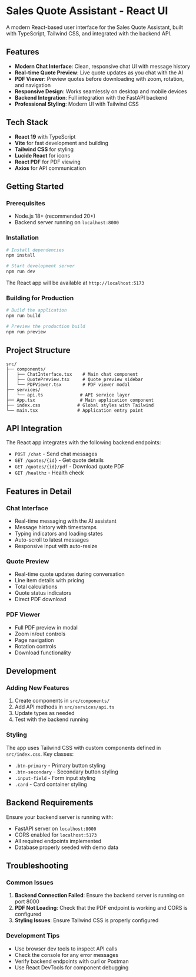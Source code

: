 # Sales Quote Assistant - React UI

A modern React-based user interface for the Sales Quote Assistant, built with TypeScript, Tailwind CSS, and integrated with the backend API.

## Features

- **Modern Chat Interface**: Clean, responsive chat UI with message history
- **Real-time Quote Preview**: Live quote updates as you chat with the AI
- **PDF Viewer**: Preview quotes before downloading with zoom, rotation, and navigation
- **Responsive Design**: Works seamlessly on desktop and mobile devices
- **Backend Integration**: Full integration with the FastAPI backend
- **Professional Styling**: Modern UI with Tailwind CSS

## Tech Stack

- **React 19** with TypeScript
- **Vite** for fast development and building
- **Tailwind CSS** for styling
- **Lucide React** for icons
- **React PDF** for PDF viewing
- **Axios** for API communication

## Getting Started

### Prerequisites

- Node.js 18+ (recommended 20+)
- Backend server running on `localhost:8000`

### Installation

```bash
# Install dependencies
npm install

# Start development server
npm run dev
```

The React app will be available at `http://localhost:5173`

### Building for Production

```bash
# Build the application
npm run build

# Preview the production build
npm run preview
```

## Project Structure

```
src/
├── components/
│   ├── ChatInterface.tsx    # Main chat component
│   ├── QuotePreview.tsx     # Quote preview sidebar
│   └── PDFViewer.tsx        # PDF viewer modal
├── services/
│   └── api.ts              # API service layer
├── App.tsx                 # Main application component
├── index.css              # Global styles with Tailwind
└── main.tsx               # Application entry point
```

## API Integration

The React app integrates with the following backend endpoints:

- `POST /chat` - Send chat messages
- `GET /quotes/{id}` - Get quote details
- `GET /quotes/{id}/pdf` - Download quote PDF
- `GET /healthz` - Health check

## Features in Detail

### Chat Interface
- Real-time messaging with the AI assistant
- Message history with timestamps
- Typing indicators and loading states
- Auto-scroll to latest messages
- Responsive input with auto-resize

### Quote Preview
- Real-time quote updates during conversation
- Line item details with pricing
- Total calculations
- Quote status indicators
- Direct PDF download

### PDF Viewer
- Full PDF preview in modal
- Zoom in/out controls
- Page navigation
- Rotation controls
- Download functionality

## Development

### Adding New Features

1. Create components in `src/components/`
2. Add API methods in `src/services/api.ts`
3. Update types as needed
4. Test with the backend running

### Styling

The app uses Tailwind CSS with custom components defined in `src/index.css`. Key classes:

- `.btn-primary` - Primary button styling
- `.btn-secondary` - Secondary button styling
- `.input-field` - Form input styling
- `.card` - Card container styling

## Backend Requirements

Ensure your backend server is running with:

- FastAPI server on `localhost:8000`
- CORS enabled for `localhost:5173`
- All required endpoints implemented
- Database properly seeded with demo data

## Troubleshooting

### Common Issues

1. **Backend Connection Failed**: Ensure the backend server is running on port 8000
2. **PDF Not Loading**: Check that the PDF endpoint is working and CORS is configured
3. **Styling Issues**: Ensure Tailwind CSS is properly configured

### Development Tips

- Use browser dev tools to inspect API calls
- Check the console for any error messages
- Verify backend endpoints with curl or Postman
- Use React DevTools for component debugging